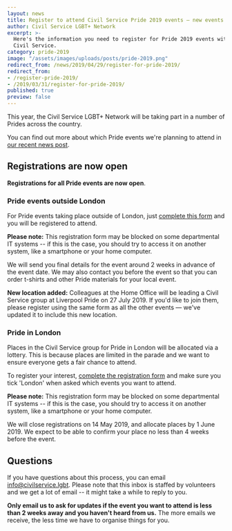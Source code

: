 ```yaml
---
layout: news
title: Register to attend Civil Service Pride 2019 events — new events added
author: Civil Service LGBT+ Network
excerpt: >-
  Here's the information you need to register for Pride 2019 events with the
  Civil Service.
category: pride-2019
image: "/assets/images/uploads/posts/pride-2019.png"
redirect_from: /news/2019/04/29/register-for-pride-2019/
redirect_from: 
- /register-pride-2019/
- /2019/03/31/register-for-pride-2019/
published: true
preview: false
---
```


This year, the Civil Service LGBT+ Network will be taking part in a number of Prides across the country. 

You can find out more about which Pride events we're planning to attend in [our recent news post](/pride/).

## Registrations are now open

**Registrations for all Pride events are now open**. 

### Pride events outside London 

For Pride events taking place outside of London, just [complete this form](https://forms.gle/23Trq8wuLa7VroJJ9) and you will be registered to attend.

**Please note:** This registration form may be blocked on some departmental IT systems -- if this is the case, you should try to access it on another system, like a smartphone or your home computer.

We will send you final details for the event around 2 weeks in advance of the event date. We may also contact you before the event so that you can order t-shirts and other Pride materials for your local event.

**New location added:** Colleagues at the Home Office will be leading a Civil Service group at Liverpool Pride on 27 July 2019. If you'd like to join them, please register using the same form as all the other events — we've updated it to include this new location.

### Pride in London

Places in the Civil Service group for Pride in London will be allocated via a lottery. This is because places are limited in the parade and we want to ensure everyone gets a fair chance to attend.

To register your interest, [complete the registration form](https://forms.gle/23Trq8wuLa7VroJJ9) and make sure you tick 'London' when asked which events you want to attend.

**Please note:** This registration form may be blocked on some departmental IT systems -- if this is the case, you should try to access it on another system, like a smartphone or your home computer.

We will close registrations on 14 May 2019, and allocate places by 1 June 2019. We expect to be able to confirm your place no less than 4 weeks before the event.

## Questions

If you have questions about this process, you can email <info@civilservice.lgbt>. Please note that this inbox is staffed by volunteers and we get a lot of email -- it might take a while to reply to you.

**Only email us to ask for updates if the event you want to attend is less than 2 weeks away and you haven't heard from us.** The more emails we receive, the less time we have to organise things for you.
